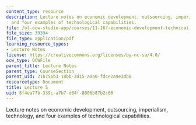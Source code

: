 ```yaml
---
content_type: resource
description: Lecture notes on economic development, outsourcing, imperialism, technology,
  and four examples of technological capabilities.
file: /ol-ocw-studio-app/courses/11-167-economic-development-technical-capabilities-spring-2004/8f4ea77b339ca7b7d04f8606b87b2c66_lec_5.pdf
file_size: 39394
file_type: application/pdf
learning_resource_types:
- Lecture Notes
license: https://creativecommons.org/licenses/by-nc-sa/4.0/
ocw_type: OCWFile
parent_title: Lecture Notes
parent_type: CourseSection
parent_uid: 21b756b3-18bb-3d15-a0a0-fdce2a9e3db8
resourcetype: Document
title: Lecture 5
uid: 8f4ea77b-339c-a7b7-d04f-8606b87b2c66
---
```

Lecture notes on economic development, outsourcing, imperialism, technology, and four examples of technological capabilities.